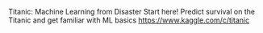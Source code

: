 Titanic: Machine Learning from Disaster
Start here! Predict survival on the Titanic and get familiar with ML basics
<https://www.kaggle.com/c/titanic>
